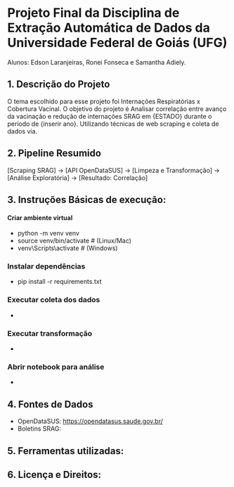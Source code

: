 # Projeto Final da Disciplina de Extração Automática de Dados da Universidade Federal de Goiás (UFG)

Alunos: Edson Laranjeiras, Ronei Fonseca e Samantha Adiely.
 
## 1. Descrição do Projeto
O tema escolhido para esse projeto foi Internações Respiratórias x Cobertura Vacinal. 
O objetivo do projeto é Analisar correlação entre avanço da vacinação e redução de internações SRAG em {ESTADO} durante o período de {inserir ano}.
Utilizando técnicas de web scraping e coleta de dados via.

## 2. Pipeline Resumido
[Scraping SRAG] → [API OpenDataSUS] → [Limpeza e Transformação] → [Análise Exploratória] → [Resultado: Correlação]

## 3. Instruções Básicas de execução:
#### Criar ambiente virtual
- python -m venv venv
- source venv/bin/activate  # (Linux/Mac)
- venv\Scripts\activate     # (Windows)

### Instalar dependências
- pip install -r requirements.txt

### Executar coleta dos dados
- 
### Executar transformação
- 
### Abrir notebook para análise
- 
## 4. Fontes de Dados
* OpenDataSUS: https://opendatasus.saude.gov.br/
* Boletins SRAG:
  
## 5. Ferramentas utilizadas:

## 6. Licença e Direitos:
